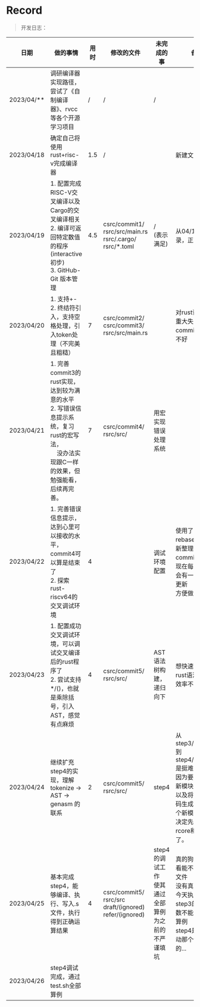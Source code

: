 # Record

> 开发日志：

| 日期       | 做的事情                                                                                                                                                 | 用时 | 修改的文件                                                             | 未完成的事                                                    | 备注                                                                                                                                                      |
| ---------- | -------------------------------------------------------------------------------------------------------------------------------------------------------- | ---- | ---------------------------------------------------------------------- | ------------------------------------------------------------- | --------------------------------------------------------------------------------------------------------------------------------------------------------- |
| 2023/04/** | 调研编译器实现路径，尝试了《自制编译器》、rvcc等各个开源学习项目                                                                                         | /    | /                                                                      | /                                                             |                                                                                                                                                           |
| 2023/04/18 | 确定自己将使用rust+risc-v完成编译器                                                                                                                      | 1.5  | /                                                                      |                                                               | 新建文件夹                                                                                                                                                |
| 2023/04/19 | 1. 配置完成RISC-V交叉编译以及Cargo的交叉编译相关<br />2. 编译可返回特定数值的程序(interactive 初步)<br />3. GitHub-Git 版本管理                        | 4.5  | csrc/commit1/<br />rsrc/src/main.rs<br />rsrc/.cargo/<br />rsrc/*.toml | /<br />(表示满足)                                             | 从04/19开始记录，正式开发                                                                                                                                 |
| 2023/04/20 | 1. 支持+-<br />2. 终结符引入，支持空格处理，引入token处理（不完美且粗糙）                                                                                | 7    | csrc/commit2/<br />csrc/commit3/<br />rsrc/src/main.rs                 |                                                               | 对rust语法出现重大失误，commit3完成的不好                                                                                                                 |
| 2023/04/21 | 1. 完善commit3的rust实现，达到较为满意的水平<br />2. 写错误信息提示系统，复习rust的宏写法，<br />    没办法实现跟C一样的效果，但勉强能看，后续再完善。 | 7    | csrc/commit4/<br />rsrc/src/                                           | 用宏实现错误处理系统                                          |                                                                                                                                                           |
| 2023/04/22 | 1. 完善错误信息提示，达到心里可以接收的水平，commit4可以算是结束了<br />2. 探索rust-riscv64的交叉调试环境                                                | 4    |                                                                        | 调试环境配置                                                  | 使用了git rebase命令重新整理了我的commit记录<br />现在每次提交都会有一些功能的更新<br />方便做版本管理                                                    |
| 2023/04/23 | 1. 配置成功交叉调试环境，可以调试交叉编译后的rust程序了<br />2. 尝试支持*/()，也就是乘除括号，引入AST，感觉有点麻烦                                      | 4    | csrc/commit5/<br />rsrc/src/                                           | AST语法树构建，递归向下                                       | 想快速过一遍rust语法，否则效率不高                                                                                                                        |
| 2023/04/24 | 继续扩充step4的实现，理解 tokenize -> AST -> genasm 的联系                                                                                               | 2    | csrc/commit5/<br />rsrc/src/                                           | step4                                                         | 从step3/commit4 到 step4/commit5 是挺难跨的一步<br />因为要引入一个新模块AST生成<br />以及将原先的代码生成整理为一个新模块<br />决定先去看rcore和ysyx了。 |
| 2023/04/25 | 基本完成step4，能够编译、执行、写入.s文件，执行得到正确运算结果                                                                                          | 4    | csrc/commit5/<br />rsrc/src<br />draft/(ignored)<br />refer/(ignored)  | step4的调试工作<br />使其通过全部算例<br />为之前的不严谨填坑 | 真的狗，之前只看能不能生成.s文件<br />没有真正执行它<br />今天执行了发现step3的核心函数不能通过某些算例<br />step4是没有改动那个tokenize的...             |
| 2023/04/26 | step4调试完成，通过test.sh全部算例                                                                                                                       |      |                                                                        |                                                               |                                                                                                                                                           |
